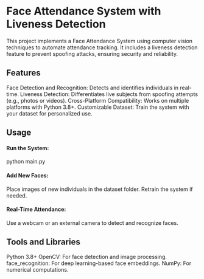 # Face Attendance System with Liveness Detection

This project implements a Face Attendance System using computer vision techniques to automate attendance tracking. It includes a liveness detection feature to prevent spoofing attacks, ensuring security and reliability.

## Features
Face Detection and Recognition: Detects and identifies individuals in real-time.
Liveness Detection: Differentiates live subjects from spoofing attempts (e.g., photos or videos).
Cross-Platform Compatibility: Works on multiple platforms with Python 3.8+.
Customizable Dataset: Train the system with your dataset for personalized use.

## Usage
#### Run the System:
python main.py

#### Add New Faces:
Place images of new individuals in the dataset folder.
Retrain the system if needed.

#### Real-Time Attendance:
Use a webcam or an external camera to detect and recognize faces.

## Tools and Libraries
Python 3.8+
OpenCV: For face detection and image processing.
face_recognition: For deep learning-based face embeddings.
NumPy: For numerical computations.
